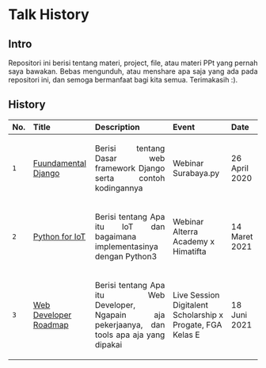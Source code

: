 # Talk History

## Intro
<p align="justify">
Repositori ini berisi tentang materi, project, file, atau materi PPt yang pernah saya bawakan. Bebas mengunduh, atau menshare apa saja yang ada pada repositori ini, dan semoga bermanfaat bagi kita semua. Terimakasih :).
</p>

## History
|No.|Title|Description|Event|Date|
|:---|:---|:---|:---|:---|
|`1`|[Fuundamental Django](https://github.com/aldamr01/slides/tree/master/26-04-2020%20Webinar%20Surabaya.py)|<p align="justify">Berisi tentang Dasar web framework Django serta contoh kodingannya</p>|Webinar Surabaya.py|26 April 2020|
|`2`|[Python for IoT](https://github.com/aldamr01/slides/tree/master/13-03-2021%20Webinar%20Alterra%20Academy%20x%20Himatifta)|<p align="justify">Berisi tentang Apa itu IoT dan bagaimana implementasinya dengan Python3</p>|Webinar Alterra Academy x Himatifta|14 Maret 2021|
|`3`|[Web Developer Roadmap](https://github.com/aldamr01/slides/tree/master/13-03-2021%20Webinar%20Alterra%20Academy%20x%20Himatifta)|<p align="justify">Berisi tentang Apa itu Web Developer, Ngapain aja pekerjaanya, dan tools apa aja yang dipakai</p>|Live Session Digitalent Scholarship x Progate, FGA Kelas E|18 Juni 2021|